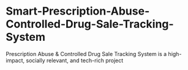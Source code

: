 # Smart-Prescription-Abuse-Controlled-Drug-Sale-Tracking-System
Prescription Abuse &amp; Controlled Drug Sale Tracking System is a high-impact, socially relevant, and tech-rich project
